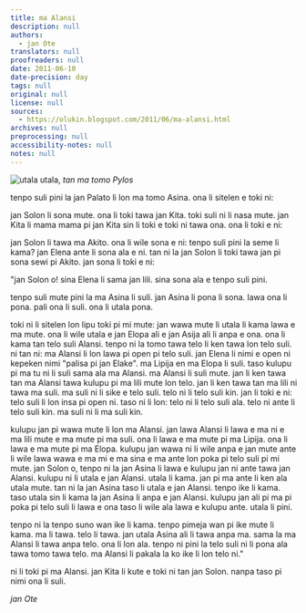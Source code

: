 ```yaml
---
title: ma Alansi
description: null
authors:
  - jan Ote
translators: null
proofreaders: null
date: 2011-06-10
date-precision: day
tags: null
original: null
license: null
sources:
  - https://olukin.blogspot.com/2011/06/ma-alansi.html
archives: null
preprocessing: null
accessibility-notes: null
notes: null
---
```


![utala](https://blogger.googleusercontent.com/img/b/R29vZ2xl/AVvXsEiBXTB78Ep1dulL5KgKRnEmEvX-qe3DTFrKNoehjsqZuE2y-RwEUjG5ZdsmBudkY3FJ5qfV2Wx2EKS-nx2JS139RVca9tt2dJ3p7TxySL-8tDEJ6mHumlqRD2iqsAxcoY8C8hyrguW4UgYS/s320/utala.jpg)
utala, *tan ma tomo Pylos*

tenpo suli pini la jan Palato li lon ma tomo Asina. ona li sitelen e toki ni:

jan Solon li sona mute. ona li toki tawa jan Kita. toki suli ni li nasa mute. jan Kita li mama mama pi jan Kita sin li toki e toki ni tawa ona. ona li toki e ni:

jan Solon li tawa ma Akito. ona li wile sona e ni: tenpo suli pini la seme li kama? jan Elena ante li sona ala e ni. tan ni la jan Solon li toki tawa jan pi sona sewi pi Akito. jan sona li toki e ni:

"jan Solon o! sina Elena li sama jan lili. sina sona ala e tenpo suli pini.

tenpo suli mute pini la ma Asina li suli. jan Asina li pona li sona. lawa ona li pona. pali ona li suli. ona li utala pona.

toki ni li sitelen lon lipu toki pi mi mute: jan wawa mute li utala li kama lawa e ma mute. ona li wile utala e jan Elopa ali e jan Asija ali li anpa e ona. ona li kama tan telo suli Alansi. tenpo ni la tomo tawa telo li ken tawa lon telo suli. ni tan ni: ma Alansi li lon lawa pi open pi telo suli. jan Elena li nimi e open ni kepeken nimi "palisa pi jan Elake". ma Lipija en ma Elopa li suli. taso kulupu pi ma tu ni li suli sama ala ma Alansi. ma Alansi li suli mute. jan li ken tawa tan ma Alansi tawa kulupu pi ma lili mute lon telo. jan li ken tawa tan ma lili ni tawa ma suli. ma suli ni li sike e telo suli. telo ni li telo suli kin. jan li toki e ni: telo suli li lon insa pi open ni. taso ni li lon: telo ni li telo suli ala. telo ni ante li telo suli kin. ma suli ni li ma suli kin.

kulupu jan pi wawa mute li lon ma Alansi. jan lawa Alansi li lawa e ma ni e ma lili mute e ma mute pi ma suli. ona li lawa e ma mute pi ma Lipija. ona li lawa e ma mute pi ma Elopa. kulupu jan wawa ni li wile anpa e jan mute ante li wile lawa wawa e ma mi e ma sina e ma ante lon poka pi telo suli pi mi mute. jan Solon o, tenpo ni la jan Asina li lawa e kulupu jan ni ante tawa jan Alansi. kulupu ni li utala e jan Alansi. utala li kama. jan pi ma ante li ken ala utala mute. tan ni la jan Asina taso li utala e jan Alansi. tenpo ike li kama. taso utala sin li kama la jan Asina li anpa e jan Alansi. kulupu jan ali pi ma pi poka pi telo suli li lawa e ona taso li wile ala lawa e kulupu ante. utala li pini.

tenpo ni la tenpo suno wan ike li kama. tenpo pimeja wan pi ike mute li kama. ma li tawa. telo li tawa. jan utala Asina ali li tawa anpa ma. sama la ma Alansi li tawa anpa telo. ona li lon ala. tenpo ni pini la telo suli ni li pona ala tawa tomo tawa telo. ma Alansi li pakala la ko ike li lon telo ni."

ni li toki pi ma Alansi. jan Kita li kute e toki ni tan jan Solon. nanpa taso pi nimi ona li suli.

*jan Ote*
